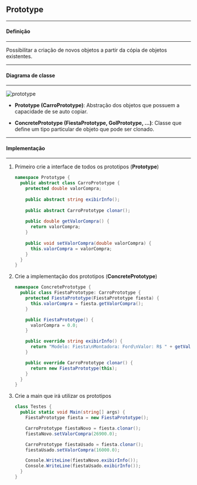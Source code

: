 ## Prototype
***
#### Definição
***

Possibilitar a criação de novos objetos a partir da cópia de objetos existentes.

***
#### Diagrama de classe
***

![prototype](https://cloud.githubusercontent.com/assets/14116020/26128202/fc5aefc0-3a61-11e7-8a5d-219907317e48.png)

* **Prototype (CarroPrototype)**: Abstração dos objetos que possuem a capacidade de se auto copiar.

* **ConcretePrototype (FiestaPrototype, GolPrototype, ...)**: Classe que define um tipo particular de objeto que pode ser clonado.

***
#### Implementação
***

1. Primeiro crie a interface de todos os prototipos (**Prototype**)

    ```c#
    namespace Prototype {
      public abstract class CarroPrototype {
        protected double valorCompra;
      
        public abstract string exibirInfo();
      
        public abstract CarroPrototype clonar();
      
        public double getValorCompra() {
          return valorCompra;
        }
      
        public void setValorCompra(double valorCompra) {
          this.valorCompra = valorCompra;
        }
      }
    }
    ```

2. Crie a implementação dos prototipos (**ConcretePrototype**)

    ```c#
    namespace ConcretePrototype {
      public class FiestaPrototype: CarroPrototype {
        protected FiestaPrototype(FiestaPrototype fiesta) {
          this.valorCompra = fiesta.getValorCompra();
        }
    
        public FiestaPrototype() {
          valorCompra = 0.0;
        }
    
        public override string exibirInfo() {
          return "Modelo: Fiesta\nMontadora: Ford\nValor: R$ " + getValorCompra();
        }
    
        public override CarroPrototype clonar() {
          return new FiestaPrototype(this);
        }
      }
    }
    ```

3. Crie a main que irá utilizar os prototipos

    ```c#
    class Testes {
      public static void Main(string[] args) {
        FiestaPrototype fiesta = new FiestaPrototype();
    
        CarroPrototype fiestaNovo = fiesta.clonar();
        fiestaNovo.setValorCompra(26900.0);
    
        CarroPrototype fiestaUsado = fiesta.clonar();
        fiestaUsado.setValorCompra(16000.0);
    
        Console.WriteLine(fiestaNovo.exibirInfo());
        Console.WriteLine(fiestaUsado.exibirInfo());
      }
    }
    ```

